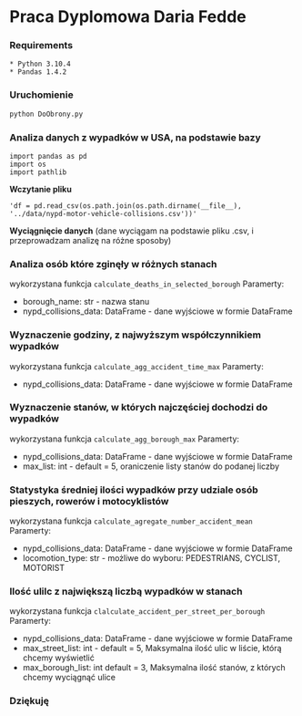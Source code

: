 # Praca Dyplomowa Daria Fedde

### Requirements
    * Python 3.10.4 
    * Pandas 1.4.2
    
### Uruchomienie
    
``` python
python DoObrony.py 
```

### Analiza danych z wypadków w USA, na podstawie bazy 


```
import pandas as pd
import os
import pathlib
```


**Wczytanie pliku**
```
'df = pd.read_csv(os.path.join(os.path.dirname(__file__), '../data/nypd-motor-vehicle-collisions.csv'))'
```
**Wyciągnięcie danych**
(dane wyciągam na podstawie pliku .csv,  i przeprowadzam analizę na różne sposoby)




### Analiza osób które zginęły w różnych stanach 
wykorzystana funkcja `calculate_deaths_in_selected_borough`
Paramerty:
* borough_name: str - nazwa stanu
* nypd_collisions_data: DataFrame - dane wyjściowe w formie DataFrame

### Wyznaczenie godziny, z najwyższym współczynnikiem  wypadków 

wykorzystana funkcja `calculate_agg_accident_time_max`
Paramerty:

* nypd_collisions_data: DataFrame - dane wyjściowe w formie DataFrame

### Wyznaczenie stanów, w których najczęściej dochodzi do wypadków 
wykorzystana funkcja `calculate_agg_borough_max`
Paramerty:

* nypd_collisions_data: DataFrame - dane wyjściowe w formie DataFrame
* max_list: int - default = 5, oraniczenie listy stanów do podanej liczby

### Statystyka średniej ilości wypadków przy  udziale osób pieszych, rowerów i motocyklistów 

wykorzystana funkcja `calculate_agregate_number_accident_mean`
Paramerty:

* nypd_collisions_data: DataFrame - dane wyjściowe w formie DataFrame
*  locomotion_type: str - możliwe do wyboru: PEDESTRIANS, CYCLIST, MOTORIST

### Ilość ulilc z największą liczbą wypadków w stanach

wykorzystana funkcja `clalculate_accident_per_street_per_borough`
Paramerty:

* nypd_collisions_data: DataFrame - dane wyjściowe w formie DataFrame
* max_street_list: int - default = 5, Maksymalna ilość ulic w liście, którą chcemy wyświetlić
* max_borough_list: int default = 3, Maksymalna ilość stanów, z których chcemy wyciągnąć ulice




### Dziękuję



